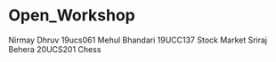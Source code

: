 # Open_Workshop
Nirmay Dhruv 19ucs061 
Mehul Bhandari 19UCC137 Stock Market
Sriraj Behera 20UCS201 Chess